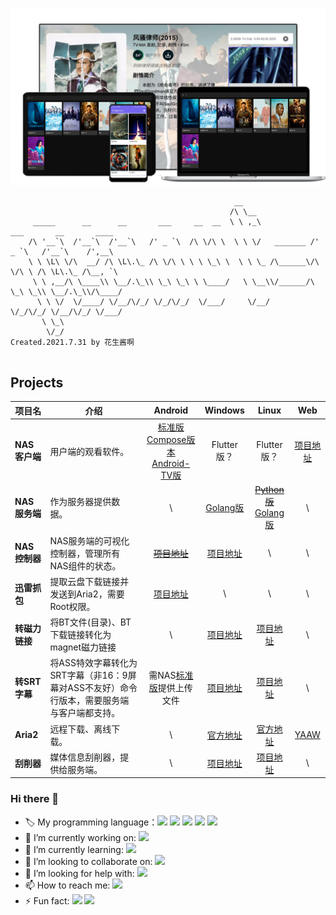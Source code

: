 ![cover](nas.png)

```
                                                  __                                          
                                                 /\ \__                                       
     _____      __      __       ___     __  __  \ \ ,_\             ___       __       ____  
    /\ '__`\  /'__`\  /'__`\   /' _ `\  /\ \/\ \  \ \ \/   _______ /' _ `\   /'__`\    /',__\ 
    \ \ \L\ \/\  __/ /\ \L\.\_ /\ \/\ \ \ \ \_\ \  \ \ \_ /\______\/\ \/\ \ /\ \L\.\_ /\__, `\
     \ \ ,__/\ \____\\ \__/.\_\\ \_\ \_\ \ \____/   \ \__\\/______/\ \_\ \_\\ \__/.\_\\/\____/
      \ \ \/  \/____/ \/__/\/_/ \/_/\/_/  \/___/     \/__/          \/_/\/_/ \/__/\/_/ \/___/ 
       \ \_\                                                                                  
        \/_/                                                       Created.2021.7.31 by 花生酱啊
       
```

## Projects

| 项目名         | 介绍                                                         |                           Android                            |                           Windows                            |                            Linux                            |                             Web                             |
| -------------- | ------------------------------------------------------------ | :----------------------------------------------------------: | :----------------------------------------------------------: | :---------------------------------------------------------: | :---------------------------------------------------------: |
| **NAS客户端**  | 用户端的观看软件。                                           | [标准版](https://github.com/PPeanutButter/MediaClientAndroid)</br>[Compose版本](https://github.com/PPeanutButter/MediaClientAndroidCompose)</br>[Android-TV版](https://github.com/PPeanutButter/MediaClientAndroidTV) |                         Flutter版？                          |                         Flutter版？                         | [项目地址](https://github.com/PPeanutButter/MediaClientWeb) |
| **NAS服务端**  | 作为服务器提供数据。                                         |                              \                               | [Golang版](https://github.com/PPeanutButter/MediaServerGo) | [~~Python版~~](https://github.com/PPeanutButter/MediaServer)</br>[Golang版](https://github.com/PPeanutButter/MediaServerGo)  |                              \                              |
| **NAS控制器**  | NAS服务端的可视化控制器，管理所有NAS组件的状态。             | [~~项目地址~~](https://github.com/PPeanutButter/NASControllerAndroid) | [项目地址](https://github.com/PPeanutButter/NASControllerDesktop) |                              \                              |                              \                              |
| **迅雷抓包**   | 提取云盘下载链接并发送到Aria2，需要Root权限。                | [项目地址](https://github.com/PPeanutButter/MediaPluginXunlei) |                              \                               |                              \                              |                              \                              |
| **转磁力链接** | 将BT文件(目录)、BT下载链接转化为magnet磁力链接               |                              \                               |    [项目地址](https://github.com/PPeanutButter/bt2magnet)    |   [项目地址](https://github.com/PPeanutButter/bt2magnet)    |                              \                              |
| **转SRT字幕**  | 将ASS特效字幕转化为SRT字幕（非16：9屏幕对ASS不友好）命令行版本，需要服务端与客户端都支持。 | 需NAS[标准版](https://github.com/PPeanutButter/MediaClientAndroid)提供上传文件 | [项目地址](https://github.com/PPeanutButter/MediaPluginA2S)  | [项目地址](https://github.com/PPeanutButter/MediaPluginA2S) |                              \                              |
| **Aria2**      | 远程下载、离线下载。                                         |                              \                               |          [官方地址](https://github.com/aria2/aria2)          |         [官方地址](https://github.com/aria2/aria2)          |     [YAAW](https://github.com/PPeanutButter/Aria2YAAW)      |
| **刮削器**     | 媒体信息刮削器，提供给服务端。                               |                              \                              |  [项目地址](https://github.com/PPeanutButter/MediaScraper)   |  [项目地址](https://github.com/PPeanutButter/MediaScraper)  |                              \                              |

### Hi there 👋

- 🏷️ My programming language：<img src="https://img.shields.io/badge/-Golang-brightgreen"/> <img src="https://img.shields.io/badge/-Kotlin-brightgreen"/> <img src="https://img.shields.io/badge/-Python-brightgreen"/> <img src="https://img.shields.io/badge/-Java-brightgreen"/> <img src="https://img.shields.io/badge/-HTML—CSS—Javascript-brightgreen"/>
- 🔭 I’m currently working on: <img src="https://img.shields.io/badge/-AndroidDevelopment-brightgreen"/>
- 🌱 I’m currently learning: <img src="https://img.shields.io/badge/-Golang-brightgreen"/>
- 👯 I’m looking to collaborate on: <img src="https://img.shields.io/badge/-AndroidDevelopment-brightgreen"/>
- 🤔 I’m looking for help with: <img src="https://img.shields.io/badge/-IOS-brightgreen"/>
- 📫 How to reach me: <img src="https://img.shields.io/badge/-panrunqiu@outlook.com-brightgreen"/>
- ⚡ Fun fact: <img src="https://img.shields.io/badge/-NAS-brightgreen"/> <img src="https://img.shields.io/badge/-HomeMedia-brightgreen"/>
